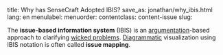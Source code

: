 title: Why has SenseCraft Adopted IBIS?
save_as: jonathan/why_ibis.html
lang: en
menulabel:
menuorder:
contentclass: content-issue
slug:

The **issue-based information system** (IBIS) is an [argumentation](https://en.wikipedia.org/wiki/Argumentation "Argumentation")-based approach to clarifying [wicked problems](https://en.wikipedia.org/wiki/Wicked_problem "Wicked problem"). [Diagrammatic](https://en.wikipedia.org/wiki/Diagrammatic "Diagrammatic") visualization using IBIS notation is often called **issue mapping**.